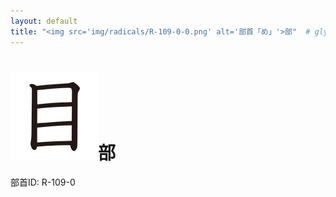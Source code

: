 ```yaml
---
layout: default
title: "<img src='img/radicals/R-109-0-0.png' alt='部首「め」'>部"  # glyphをタイトルに使用
---
```


# <img src='img/radicals/R-109-0-0.png' alt='部首「め」'>部
部首ID: R-109-0
